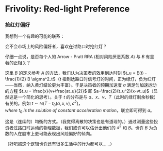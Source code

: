 # Frivolity: Red-light Preference

### 抢红灯偏好

我想到一个有趣的可能的联系：

会不会市场上的风险偏好者，喜欢在过路口时抢红灯？

仔细一点说，是否每个人的 Arrow - Pratt RRA (相对风险厌恶系数 $A$) 与 $B$ 有显著的正相关？

这里 $B$ 的定义参考 $A$ 的方法，我们认为决策者的效用到达时刻 $t_u = E(t) - \frac{1}{2} B \sigma^2_t$（$t$ 指到达路口时信号灯的时间，正为绿灯，负为红灯——当然，纳入黄灯结论更为丰富）。于是决策者的预期加速度 $a$ 满足匀加速运动的方程 $t_u = \frac{x}{v+\frac{at_u}{2}}$ 即 $a=\frac{2}{t_u^2}(x-vt_u)$（显然这是一个简化的思考）。关于 $t$ 的分布是与 $a$、$x$、$v$、$T$（此时的绿灯剩余秒数）有关的，例如 $t \sim \mathbb{N} (T-t_0(a,x,v),\sigma^2)$，$where\ t_0\ is\ the\ solution\ of\ constant\ acceleration\ motion$，联立即可得到 $a$。

这是（连续的）均衡的方式。（我觉得离散的决策也是有道理的。）通过测量这些投资者过路口时运动的物理数据，我们或许可以估计出他们的 $\sigma^2$ 和 $B$。也许 $B$ 为负数的人在股市上更可能表现出风险偏好的倾向。

（好吧照这个逻辑也许还有很多生活中的行为都可以……）
